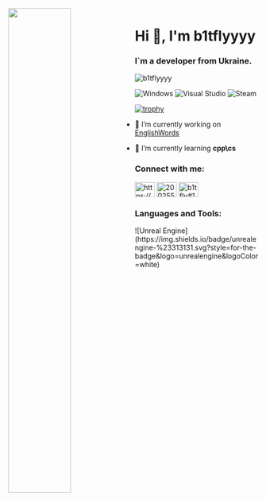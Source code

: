 <div align="left">
<img src="https://rishavanand.github.io/static/images/greetings.gif" align="left" style="width: 50%" />
</div>  
 

<h1 align="left">Hi 👋, I'm b1tflyyyy</h1>
<h3 align="left">I`m a developer from Ukraine.</h3>

<p align="left"> <img src="https://komarev.com/ghpvc/?username=b1tflyyyy&label=Profile%20views&color=0e75b6&style=flat" alt="b1tflyyyy" /> </p>

![Windows](https://img.shields.io/badge/Windows-0078D6?style=for-the-badge&logo=windows&logoColor=white)
![Visual Studio](https://img.shields.io/badge/Visual%20Studio-5C2D91.svg?style=for-the-badge&logo=visual-studio&logoColor=white)
![Steam](https://img.shields.io/badge/steam-%23000000.svg?style=for-the-badge&logo=steam&logoColor=white)

[![trophy](https://github-profile-trophy.vercel.app/?username=b1tflyyyy&theme=onedark)](https://github.com/ryo-ma/github-profile-trophy)

- 🔭 I’m currently working on [EnglishWords](https://github.com/b1tflyyyy/EnglishWords)

- 🌱 I’m currently learning **cpp\cs**

<h3 align="left">Connect with me:</h3>
<p align="left">
<a href="https://linkedin.com/in/https://www.linkedin.com/in/andrew-solo-403339255/" target="blank"><img align="center" src="https://raw.githubusercontent.com/rahuldkjain/github-profile-readme-generator/master/src/images/icons/Social/linked-in-alt.svg" alt="https://www.linkedin.com/in/andrew-solo-403339255/" height="30" width="40" /></a>
<a href="https://stackoverflow.com/users/20025540" target="blank"><img align="center" src="https://raw.githubusercontent.com/rahuldkjain/github-profile-readme-generator/master/src/images/icons/Social/stack-overflow.svg" alt="20025540" height="30" width="40" /></a>
<a href="https://discord.gg/b1tfly#1945" target="blank"><img align="center" src="https://raw.githubusercontent.com/rahuldkjain/github-profile-readme-generator/master/src/images/icons/Social/discord.svg" alt="b1tfly#1945" height="30" width="40" /></a>
</p>

<h3 align="left">Languages and Tools:</h3>
 <p align="left"> ![Unreal Engine](https://img.shields.io/badge/unrealengine-%23313131.svg?style=for-the-badge&logo=unrealengine&logoColor=white) </p>
